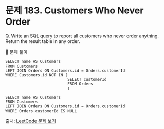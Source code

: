 # 문제 183. Customers Who Never Order

Q. Write an SQL query to report all customers who never order anything. <br>
Return the result table in any order.

🔑 문제 풀이
```mysql
SELECT name AS Customers
FROM Customers 
LEFT JOIN Orders ON Customers.id = Orders.customerId 
WHERE Customers.id NOT IN (
                           SELECT customerId
                           FROM Orders 
                           )
```

```mysql
SELECT name AS Customers
FROM Customers 
LEFT JOIN Orders ON Customers.id = Orders.customerId 
WHERE Orders.customerId IS NULL
```

출처: [LeetCode 문제 보기](https://leetcode.com/problems/duplicate-emails/)
